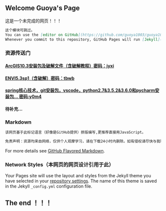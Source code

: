  
## Welcome Guoya's Page

这是一个未完成的网页！！！
```markdown
这个模块可跳过。
You can use the [editor on GitHub](https://github.com/guoya1003/guoya1003.github.io/edit/master/README.md) to maintain and preview the content for your website in Markdown files.
Whenever you commit to this repository, GitHub Pages will run [Jekyll](https://jekyllrb.com/) to rebuild the pages in your site, from the content in your Markdown files.
```
### 资源传送门

#### [ArcGIS10.3安装包及破解文件（含破解教程）密码：jyxi](https://pan.baidu.com/s/1hsb8nAW)

#### [ENVI5.3sp1（含破解）密码：tbwb](https://pan.baidu.com/s/1skZofz3)

#### [spring核心技术，git安装包，vscode，python2.7&3.5.2&3.6.0和pycharm安装包... 密码:y0m4](https://pan.baidu.com/s/1nu8rSRv)

#### 待补充...

### Markdown

```markdown
该网页基于此标记语言（好像是GitHub提供）排版编写,更推荐直接用JavaScript。

免责声明：资源均来自网络，仅供个人观摩学习，请在下载24小时内删除。如有侵权请尽快与我联系。
```

For more details see [GitHub Flavored Markdown](https://guides.github.com/features/mastering-markdown/).

### Network Styles（本网页的网页设计引用于此）

Your Pages site will use the layout and styles from the Jekyll theme you have selected in your [repository settings](https://github.com/guoya1003/guoya1003.github.io/settings). The name of this theme is saved in the Jekyll `_config.yml` configuration file.

## The end ！！！

